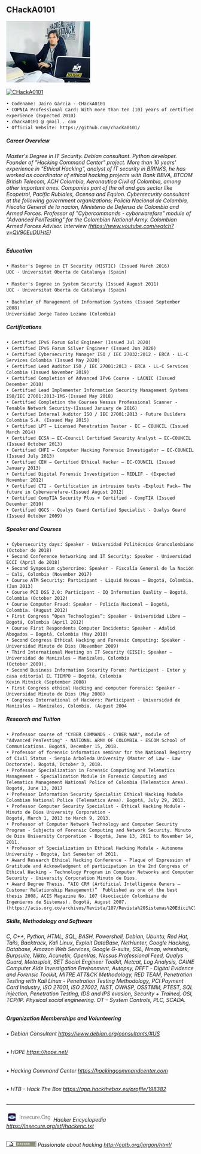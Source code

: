 ## CHackA0101

![Alt Text](https://github.com/chacka0101/Repository_CHackA0101/blob/master/chacka.png?raw=true)

[ ![CHackA0101](https://www.hackthebox.eu/storage/avatars/412a39869027811bfafad6c876440c51.png?v=1)](https://app.hackthebox.eu/profile/198382)
```
• Codename: Jairo Garcia - CHackA0101
• COPNIA Professional Card: With more than ten (10) years of certified experience (Expected 2010)
• chacka0101 @ gmail . com
• Official Website: https://github.com/chacka0101/
```
##### Career Overview 
###### Master's Degree in IT Security. Debian consultant. Python developer. Founder of "Hacking Command Center" project. More than 10 years’ experience in "Ethical Hacking", analyst of IT security in BRINKS, he has worked as coordinator of ethical hacking projects with Bank BBVA, BTCOM British Telecom, ACH Colombia, Aeronautica Civil of Colombia, among other important ones. Companies part of the oil and gas sector like Ecopetrol, Pacific Rubiales, Ocensa and Equion. Cybersecurity consultant at the following government organizations; Policía Nacional de Colombia, Fiscalia General de la nación, Ministerio de Defensa de Colombia and Armed Forces. Professor of "Cybercommands - cyberwarefare" module of "Advanced PenTesting" for the Colombian National Army. Colombian Armed Forces Advisor. Interview (https://www.youtube.com/watch?v=QV90EuDUHtE)
##### Education
```
• Master's Degree in IT Security (MISTIC) (Issued March 2016)
UOC - Universitat Oberta de Catalunya (Spain)

• Master's Degree in System Security (Issued August 2011)
UOC - Universitat Oberta de Catalunya (Spain)

• Bachelor of Management of Information Systems (Issued September 2008)
Universidad Jorge Tadeo Lozano (Colombia)
```
##### Certifications
```
• Certified IPv6 Forum Gold Engineer (Issued Jul 2020)
• Certified IPv6 Forum Silver Engineer (Issued Jun 2020)
• Certified Cybersecurity Manager ISO / IEC 27032:2012 - ERCA - LL-C Services Colombia (Issued May 2020)
• Certified Lead Auditor ISO / IEC 27001:2013 - ERCA - LL-C Services Colombia (Issued November 2019)
• Certified Completion of Advanced IPv6 Course - LACNIC (Issued December 2018)
• Certified Lead Implementer Information Security Management Systems ISO/IEC 27001:2013-IMS-(Issued May 2018)
• Certified Completion the Courses Nessus Professional Scanner - Tenable Network Security-(Issued January de 2016)
• Certified Internal Auditor ISO / IEC 27001:2013 - Future Builders Colombia S.A. (Issued May 2015)
• Certified LPT – Licensed Penetration Tester - EC – COUNCIL (Issued March 2014)
• Certified ECSA – EC-Council Certified Security Analyst – EC-COUNCIL (Issued October 2013)
• Certified CHFI – Computer Hacking Forensic Investigator – EC-COUNCIL (Issued July 2013)
• Certified CEH – Certified Ethical Hacker – EC-COUNCIL (Issued January 2013)
• Certified Digital Forensic Investigation – REDLIF - (Expected November 2012)
• Certified CTI - Certification in intrusion tests -Exploit Pack– The future in Cyberwarefare-(Issued August 2012)
• Certified CompTIA Security Plus + Certified - CompTIA (Issued December 2010)
• Certified QGCS - Qualys Guard Certified Specialist - Qualys Guard (Issued October 2009)
```
##### Speaker and Courses
```
• Cybersecurity days: Speaker - Universidad Politécnico Grancolombiano (October de 2018) 
• Second Conference Networking and IT Security: Speaker - Universidad ECCI (April de 2018) 
• Second Symposium cybercrime: Speaker - Fiscalía General de la Nación – Cali, Colombia (November 2017)
• Course ATM Security: Participant - Liquid Nexxus – Bogotá, Colombia. (Jun 2013)
• Course PCI DSS 2.0: Participant - IQ Information Quality – Bogotá, Colombia (October 2012)
• Course Computer Fraud: Speaker - Policía Nacional – Bogotá, Colombia. (August 2012)
• First Congress “Open Technologies”: Speaker - Universidad Libre – Bogotá, Colombia (April 2012)
• Course First Respondents Computer Incidents: Speaker - Adalid Abogados – Bogotá, Colombia (May 2010)
• Second Congress Ethical Hacking and Forensic Computing: Speaker - Universidad Minuto de Dios (November 2009) 
• Third International Meeting on IT Security (EISI): Speaker – Universidad de Manizales – Manizales, Colombia
(October 2009). 
• Second Business Information Security Forum: Participant - Enter y casa editorial EL TIEMPO – Bogotá, Colombia
Kevin Mitnick (September 2008) 
• First Congress ethical Hacking and computer forensic: Speaker - Universidad Minuto de Dios (May 2008) 
• Congress International of Hackers: Participant - Universidad de Manizales – Manizales, Colombia. (August 2004
```
##### Research and Tuition 
```
• Professor course of "CYBER COMMANDS - CYBER WAR", module of "Advanced PenTesting" - NATIONAL ARMY OF COLOMBIA - ESCOM School of Communications. Bogotá, December 15, 2018.
• Professor of forensic informatics seminar for the National Registry of Civil Status - Sergio Arboleda University (Master of Law - Law Doctorate). Bogotá, October 3, 2018.
• Professor Specialization in Forensic Computing and Telematics Management - Specialization Module in Forensic Computing and Telematics Management National Police of Colombia (Telematics Area). Bogotá, June 13, 2017
• Professor Information Security Specialist Ethical Hacking Module Colombian National Police (Telematics Area). Bogotá, July 29, 2013.
• Professor Computer Security Specialist - Ethical Hacking Module - Minuto de Dios University Corporation -
Bogotá, March 1, 2013 to March 9, 2013.
• Professor of Computer Network Technology and Computer Security Program - Subjects of Forensic Computing and Network Security. Minuto de Dios University Corporation - Bogotá, June 13, 2011 to November 14, 2011.
• Professor of Specialization in Ethical Hacking Module - Autonoma University - Bogotá, 1st Semester of 2011.
• Award Research Ethical Hacking Conference - Plaque of Expression of Gratitude and Acknowledgment of participation in the 2nd Congress of Ethical Hacking - Technology Program in Computer Networks and Computer Security - University Corporation Minuto de Dios.
• Award Degree Thesis. “AIO CRM (Artificial Intelligence Owners – Customer Relationship Management)”  Published as one of the best thesis 2008, ACIS Magazine No. 107 (Asociación Colombiana de Ingenieros de Sistemas). Bogotá, August 2007. (https://acis.org.co/archivos/Revista/107/Revista%20Sistemas%20Edici%C3%B3n%20107.pdf)
```
##### Skills, Methodology and Software
###### C, C++, Python, HTML, SQL, BASH, Powershell, Debian, Ubuntu, Red Hat, Tails, Backtrack, Kali Linux, Exploit DataBase, NetHunter, Google Hacking, Database, Amazon Web Services, Google G-suite, SSL, Nmap, wireshark, Burpsuite, Nikto, Acunetix, OpenVas, Nessus Professional Feed, Qualys Guard, Metasploit, SET Social Engineer Toolkit, Netcat, Log Analysis, CAINE Computer Aide Investigation Environment, Autopsy, DEFT - Digital Evidence and Forensic Toolkit, MITRE ATT&CK Methodology, RED TEAM, Penetration Testing with Kali Linux - Penetration Testing Methodology, PCI Payment Card Industry, ISO 27001, ISO 27002, NIST, OWASP, OSSTMM, PTEST, SQL injection, Penetration Testing, IDS and IPS evasion, Security + Trained, OSI, TCP/IP. Physical social engineering. OT – System Controls, PLC, SCADA.

##### Organization Memberships and Volunteering
###### •	Debian Consultant                       https://www.debian.org/consultants/#US
###### •	HOPE                                    https://hope.net/
###### •	Hacking Command Center                  https://hackingcommandcenter.com
###### •	HTB - Hack The Box                      https://app.hackthebox.eu/profile/198382
---
###### ![Alt Text](https://github.com/chacka0101/Repository_CHackA0101/blob/master/insecure.png) Hacker Encyclopedia    https://insecure.org/stf/hackenc.txt 

###### ![Alt Text](https://github.com/chacka0101/Repository_CHackA0101/blob/master/hacker.png) Passionate about hacking    http://catb.org/jargon/html/ 
